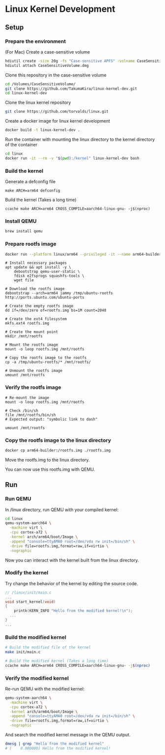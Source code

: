 # Linux Kernel Development

## Setup

### Prepare the environment

(For Mac) Create a case-sensitive volume

```sh (host machine)
hdiutil create -size 20g -fs "Case-sensitive APFS" -volname CaseSensitiveVolume CaseSensitiveVolume.dmg
hdiutil attach CaseSensitiveVolume.dmg
```

Clone this repository in the case-sensitive volume

```sh (host machine)
cd /Volumes/CaseSensitiveVolume/
git clone https://github.com/TakumaKira/linux-kernel-dev.git
cd linux-kernel-dev
```

Clone the linux kernel repository

```sh (host machine)
git clone https://github.com/torvalds/linux.git
```

Create a docker image for linux kernel development

```sh (host machine)
docker build -t linux-kernel-dev .
```

Run the container with mounting the linux directory to the kernel directory of the container

```sh (host machine)
cd linux
docker run -it --rm -v "$(pwd):/kernel" linux-kernel-dev bash
```

### Build the kernel

Generate a defconfig file

```shell (linux-kernel-dev container)
make ARCH=arm64 defconfig
```

Build the kernel (Takes a long time)

```shell (linux-kernel-dev container)
ccache make ARCH=arm64 CROSS_COMPILE=aarch64-linux-gnu- -j$(nproc)
```

### Install QEMU

```sh (host machine)
brew install qemu
``` 

### Prepare rootfs image

```sh (host machine)
docker run --platform linux/arm64 --privileged -it --name arm64-builder ubuntu:22.04 bash
```

```shell (arm64-builder container)
# Install necessary packages
apt update && apt install -y \
    debootstrap qemu-user-static \
    fdisk e2fsprogs squashfs-tools \
    wget file

# Download the rootfs image
debootstrap --arch=arm64 jammy /tmp/ubuntu-rootfs http://ports.ubuntu.com/ubuntu-ports

# Create the empty rootfs image
dd if=/dev/zero of=rootfs.img bs=1M count=2048

# Create the ext4 filesystem
mkfs.ext4 rootfs.img

# Create the mount point
mkdir /mnt/rootfs

# Mount the rootfs image
mount -o loop rootfs.img /mnt/rootfs

# Copy the rootfs image to the rootfs
cp -a /tmp/ubuntu-rootfs/* /mnt/rootfs/

# Unmount the rootfs image
umount /mnt/rootfs
```

### Verify the rootfs image

```shell (arm64-builder container)
# Re-mount the image
mount -o loop rootfs.img /mnt/rootfs

# Check /bin/sh
file /mnt/rootfs/bin/sh
# Expected output: "symbolic link to dash"

umount /mnt/rootfs
```

### Copy the rootfs image to the linux directory

```sh (host machine)
docker cp arm64-builder:/rootfs.img ./rootfs.img
```

Move the rootfs.img to the linux directory.

You can now use this rootfs.img with QEMU.

## Run

### Run QEMU

In /linux directory, run QEMU with your compiled kernel:

```sh
cd linux
qemu-system-aarch64 \
  -machine virt \
  -cpu cortex-a72 \
  -kernel arch/arm64/boot/Image \
  -append "console=ttyAMA0 root=/dev/vda rw init=/bin/sh" \
  -drive file=rootfs.img,format=raw,if=virtio \
  -nographic
```

Now you can interact with the kernel built from the linux directory.

### Modify the kernel

Try change the behavior of the kernel by editing the source code.

```c
// /linux/init/main.c
...
void start_kernel(void)
{
	printk(KERN_INFO "Hello from the modified kernel!\n");
  ...
}
...
```

### Build the modified kernel

```bash (linux-kernel-dev container)
# Build the modified file of the kernel
make init/main.c

# Build the modified kernel (Takes a long time)
ccache make ARCH=arm64 CROSS_COMPILE=aarch64-linux-gnu- -j$(nproc)
```

### Verify the modified kernel

Re-run QEMU with the modified kernel:

```sh
qemu-system-aarch64 \
  -machine virt \
  -cpu cortex-a72 \
  -kernel arch/arm64/boot/Image \
  -append "console=ttyAMA0 root=/dev/vda rw init=/bin/sh" \
  -drive file=rootfs.img,format=raw,if=virtio \
  -nographic
```

And search the modified kernel message in the QEMU output.

```bash (QEMU)
dmesg | grep "Hello from the modified kernel"
# [    0.000000] Hello from the modified kernel!
```
